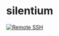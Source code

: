 # silentium

[![Remote SSH](https://github.com/macinsight/silentium/actions/workflows/main.yml/badge.svg)](https://github.com/macinsight/silentium/actions/workflows/main.yml)
